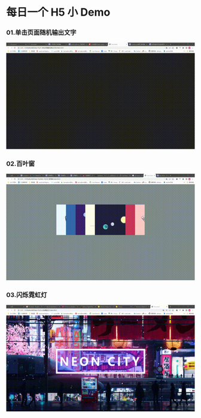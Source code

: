 # 每日一个 H5 小 Demo

### 01.单击页面随机输出文字

![img](https://github.com/qiuhaiyong/Daily-H5/blob/main/00-source/Video_2023-06-24_232849.gif)

### 02.百叶窗

![img2](https://github.com/qiuhaiyong/Daily-H5/blob/main/00-source/Video_2023-06-25_165911.gif)

### 03.闪烁霓虹灯

![img3](https://github.com/qiuhaiyong/Daily-H5/blob/main/00-source/Video_2023-06-26_190505.gif)

